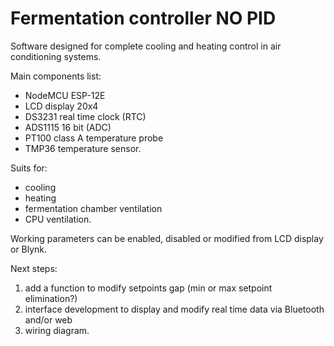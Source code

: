 # Fermentation controller NO PID


Software designed for complete cooling and heating control in air conditioning systems.

Main components list:
- NodeMCU ESP-12E
- LCD display 20x4
- DS3231 real time clock (RTC)
- ADS1115 16 bit (ADC)
- PT100 class A temperature probe
- TMP36 temperature sensor.

Suits for:
- cooling
- heating
- fermentation chamber ventilation
- CPU ventilation.

Working parameters can be enabled, disabled or modified from LCD display or Blynk.

Next steps:
1) add a function to modify setpoints gap (min or max setpoint elimination?)
2) interface development to display and modify real time data via Bluetooth and/or web
3) wiring diagram.
